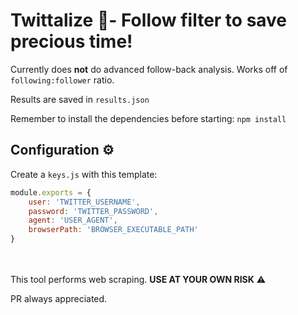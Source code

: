 # Twittalize 🧪- Follow filter to save precious time!

Currently does **not** do advanced follow-back analysis. Works off of ```following:follower``` ratio. 

Results are saved in ```results.json```

Remember to install the dependencies before starting: ```npm install```

## Configuration ⚙
Create a ```keys.js``` with this template:
```javascript
module.exports = { 
    user: 'TWITTER_USERNAME', 
    password: 'TWITTER_PASSWORD',
    agent: 'USER_AGENT',
    browserPath: 'BROWSER_EXECUTABLE_PATH'
}
```

<br><br>
This tool performs web scraping. **USE AT YOUR OWN RISK** ⚠

PR always appreciated.